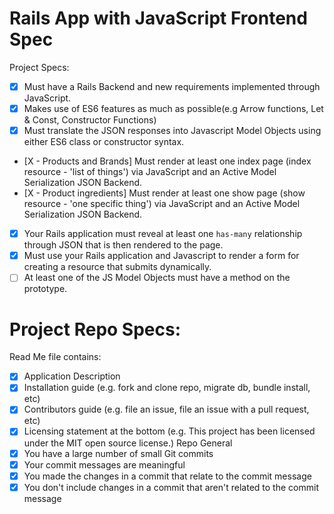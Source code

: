 # Rails App with JavaScript Frontend Spec
Project Specs:
- [x] Must have a Rails Backend and new requirements implemented through JavaScript.
- [x] Makes use of ES6 features as much as possible(e.g Arrow functions, Let & Const, Constructor Functions)
- [x] Must translate the JSON responses into Javascript Model Objects using either ES6 class or constructor syntax.
- [X - Products and Brands] Must render at least one index page (index resource - 'list of things') via JavaScript and an Active Model Serialization JSON Backend.
- [X - Product ingredients] Must render at least one show page (show resource - 'one specific thing') via JavaScript and an Active Model Serialization JSON Backend.
- [X] Your Rails application must reveal at least one `has-many` relationship through JSON that is then rendered to the page.
- [x] Must use your Rails application and Javascript to render a form for creating a resource that submits dynamically.
- [ ] At least one of the JS Model Objects must have a method on the prototype.

# Project Repo Specs:
Read Me file contains:
- [x] Application Description
- [x] Installation guide (e.g. fork and clone repo, migrate db, bundle install, etc)
- [x] Contributors guide (e.g. file an issue, file an issue with a pull request, etc)
- [x] Licensing statement at the bottom (e.g. This project has been licensed under the MIT open source license.)
Repo General
- [x] You have a large number of small Git commits
- [x] Your commit messages are meaningful
- [x] You made the changes in a commit that relate to the commit message
- [x] You don't include changes in a commit that aren't related to the commit message
